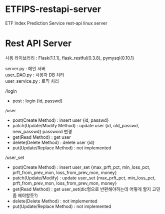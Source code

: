 # ETFIPS-restapi-server
ETF Index Prediction Service rest-api linux server


# Rest API Server

사용 라이브러리 : Flask(1.1.1), flask_restful(0.3.8), pymysql(0.10.1)

server.py : 메인 서버 \
user_DAO.py : 사용자 DB 처리 \
user_service.py : 로직 처리 

/login
- post : login {id, passwd}

/user
- post(Create Method) : insert user {id, passwd}
- patch(Update/Modify Method) : update user {id, old_passwd, new_passwd} password 변경
- get(Read Method) : get user
- delete(Delete Method) : delete user {id}
- put(Update/Replace Method) : not implemented

/user_set
- post(Create Method) : insert user_set {max_prft_pct, min_loss_pct, prft_from_prev_mon, loss_from_prev_mon, money}
- patch(Update/Modify) : update user_set {max_prft_pct, min_loss_pct, prft_from_prev_mon, loss_from_prev_mon, money}
- get(Read Method) : get user_set(dic형으로 반환해야하는데 어떻게 할지 고민좀 해야할듯?)
- delete(Delete Method) : not implemented
- put(Update/Replace Method) : not implemented